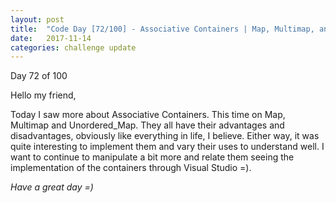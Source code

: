 ```yaml
---
layout: post
title:  "Code Day [72/100] - Associative Containers | Map, Multimap, and Unordered_map"
date:   2017-11-14
categories: challenge update
---
```


Day 72 of 100

Hello my friend,

Today I saw more about Associative Containers. This time on Map, Multimap and Unordered_Map. They all have their advantages and disadvantages, obviously like everything in life, I believe. Either way, it was quite interesting to implement them and vary their uses to understand well. I want to continue to manipulate a bit more and relate them seeing the implementation of the containers through Visual Studio =).

_Have a great day =)_